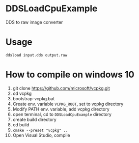 # DDSLoadCpuExample
DDS to raw image converter

# Usage
`ddsload input.dds output.raw`

# How to compile on windows 10
1. git clone https://github.com/microsoft/vcpkg.git
2. cd vcpkg
3. bootstrap-vcpkg.bat
4. Create env. variable `VCPKG_ROOT`, set to vcpkg directory
5. Modify PATH env. variable, add vcpkg directory
6. open terminal, cd to `DDSLoadCpuExample` directory
7. create build directory
8. cd build
9. `cmake --preset "vcpkg" ..`
10. Open Visual Studio, compile
